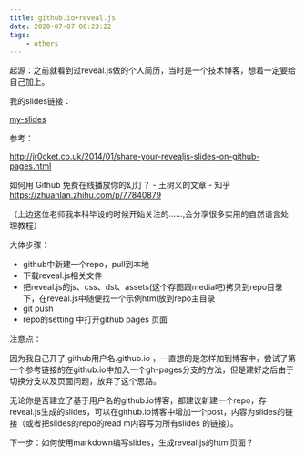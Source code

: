 ```yaml
---
title: github.io+reveal.js
date: 2020-07-07 00:23:22
tags:
	- others
---
```


起源：之前就看到过reveal.js做的个人简历，当时是一个技术博客，想着一定要给自己加上。

我的slides链接：

[my-slides](https://liying-zero000.github.io/slides/)

参考：

http://jr0cket.co.uk/2014/01/share-your-revealjs-slides-on-github-pages.html

如何用 Github 免费在线播放你的幻灯？ - 王树义的文章 - 知乎 https://zhuanlan.zhihu.com/p/77840879

<!--more-->

（上边这位老师我本科毕设的时候开始关注的……,会分享很多实用的自然语言处理教程）



大体步骤：

- github中新建一个repo，pull到本地
- 下载reveal.js相关文件
- 把reveal.js的js、css、dst、assets(这个存图跟media吧)拷贝到repo目录下，在reveal.js中随便找一个示例html放到repo主目录
- git push
- repo的setting 中打开github pages 页面



注意点：

因为我自己开了 github用户名.github.io ，一直想的是怎样加到博客中，尝试了第一个参考链接的在github.io中加入一个gh-pages分支的方法，但是建好之后由于切换分支以及页面问题，放弃了这个思路。

无论你是否建立了基于用户名的github.io博客，都建议新建一个repo，存reveal.js生成的slides，可以在github.io博客中增加一个post，内容为slides的链接（或者把slides的repo的read m内容写为所有slides 的链接）。



下一步：如何使用markdown编写slides，生成reveal.js的html页面？